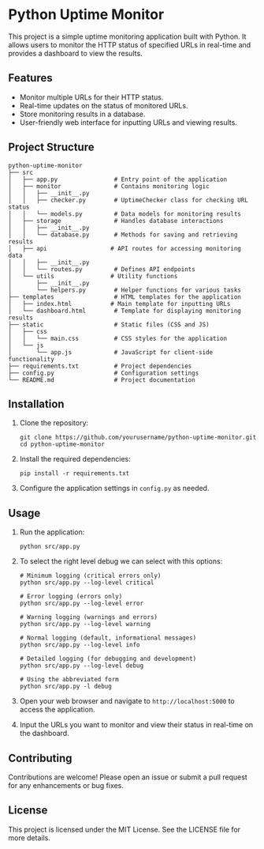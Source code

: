 # Python Uptime Monitor

This project is a simple uptime monitoring application built with Python. It allows users to monitor the HTTP status of specified URLs in real-time and provides a dashboard to view the results.

## Features

- Monitor multiple URLs for their HTTP status.
- Real-time updates on the status of monitored URLs.
- Store monitoring results in a database.
- User-friendly web interface for inputting URLs and viewing results.

## Project Structure

```
python-uptime-monitor
├── src
│   ├── app.py                # Entry point of the application
│   ├── monitor               # Contains monitoring logic
│   │   ├── __init__.py
│   │   ├── checker.py        # UptimeChecker class for checking URL status
│   │   └── models.py         # Data models for monitoring results
│   ├── storage               # Handles database interactions
│   │   ├── __init__.py
│   │   └── database.py       # Methods for saving and retrieving results
│   ├── api                  # API routes for accessing monitoring data
│   │   ├── __init__.py
│   │   └── routes.py         # Defines API endpoints
│   └── utils                # Utility functions
│       ├── __init__.py
│       └── helpers.py        # Helper functions for various tasks
├── templates                 # HTML templates for the application
│   ├── index.html           # Main template for inputting URLs
│   └── dashboard.html        # Template for displaying monitoring results
├── static                    # Static files (CSS and JS)
│   ├── css
│   │   └── main.css          # CSS styles for the application
│   └── js
│       └── app.js            # JavaScript for client-side functionality
├── requirements.txt          # Project dependencies
├── config.py                 # Configuration settings
└── README.md                 # Project documentation
```

## Installation

1. Clone the repository:
   ```
   git clone https://github.com/yourusername/python-uptime-monitor.git
   cd python-uptime-monitor
   ```

2. Install the required dependencies:
   ```
   pip install -r requirements.txt
   ```

3. Configure the application settings in `config.py` as needed.

## Usage

1. Run the application:
   ```
   python src/app.py
   ```
2. To select the right level debug we can select with this options:
   ```
   # Minimum logging (critical errors only)
   python src/app.py --log-level critical
   
   # Error logging (errors only)
   python src/app.py --log-level error
   
   # Warning logging (warnings and errors)
   python src/app.py --log-level warning
   
   # Normal logging (default, informational messages)
   python src/app.py --log-level info
   
   # Detailed logging (for debugging and development)
   python src/app.py --log-level debug
   
   # Using the abbreviated form
   python src/app.py -l debug
   ```

2. Open your web browser and navigate to `http://localhost:5000` to access the application.

3. Input the URLs you want to monitor and view their status in real-time on the dashboard.

## Contributing

Contributions are welcome! Please open an issue or submit a pull request for any enhancements or bug fixes.

## License

This project is licensed under the MIT License. See the LICENSE file for more details.